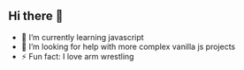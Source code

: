 ## Hi there 👋

- 🌱 I’m currently learning javascript
- 🤔 I’m looking for help with more complex vanilla js projects
- ⚡ Fun fact: I love arm wrestling
